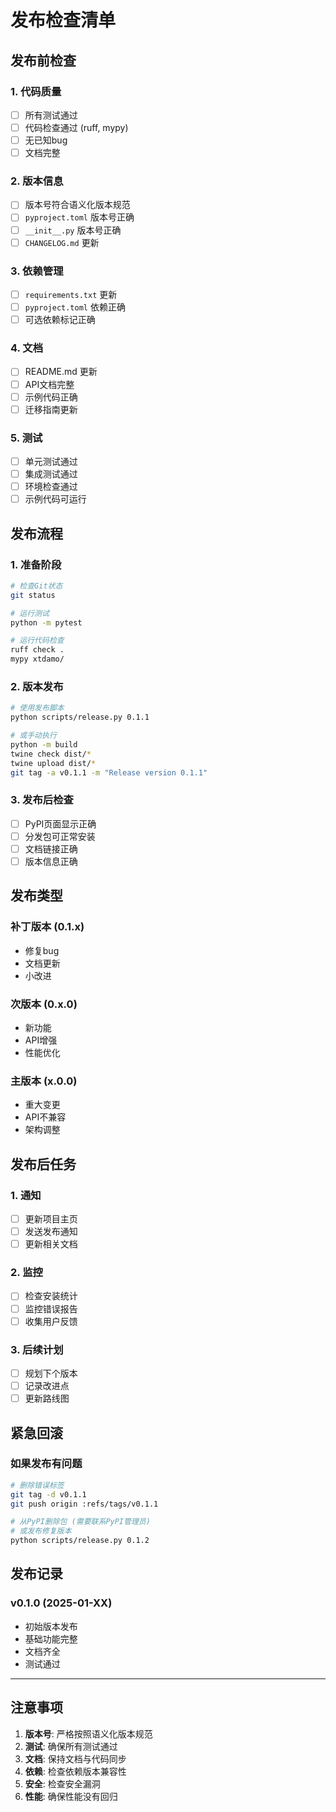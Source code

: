 # 发布检查清单

## 发布前检查

### 1. 代码质量
- [ ] 所有测试通过
- [ ] 代码检查通过 (ruff, mypy)
- [ ] 无已知bug
- [ ] 文档完整

### 2. 版本信息
- [ ] 版本号符合语义化版本规范
- [ ] `pyproject.toml` 版本号正确
- [ ] `__init__.py` 版本号正确
- [ ] `CHANGELOG.md` 更新

### 3. 依赖管理
- [ ] `requirements.txt` 更新
- [ ] `pyproject.toml` 依赖正确
- [ ] 可选依赖标记正确

### 4. 文档
- [ ] README.md 更新
- [ ] API文档完整
- [ ] 示例代码正确
- [ ] 迁移指南更新

### 5. 测试
- [ ] 单元测试通过
- [ ] 集成测试通过
- [ ] 环境检查通过
- [ ] 示例代码可运行

## 发布流程

### 1. 准备阶段
```bash
# 检查Git状态
git status

# 运行测试
python -m pytest

# 运行代码检查
ruff check .
mypy xtdamo/
```

### 2. 版本发布
```bash
# 使用发布脚本
python scripts/release.py 0.1.1

# 或手动执行
python -m build
twine check dist/*
twine upload dist/*
git tag -a v0.1.1 -m "Release version 0.1.1"
```

### 3. 发布后检查
- [ ] PyPI页面显示正确
- [ ] 分发包可正常安装
- [ ] 文档链接正确
- [ ] 版本信息正确

## 发布类型

### 补丁版本 (0.1.x)
- 修复bug
- 文档更新
- 小改进

### 次版本 (0.x.0)
- 新功能
- API增强
- 性能优化

### 主版本 (x.0.0)
- 重大变更
- API不兼容
- 架构调整

## 发布后任务

### 1. 通知
- [ ] 更新项目主页
- [ ] 发送发布通知
- [ ] 更新相关文档

### 2. 监控
- [ ] 检查安装统计
- [ ] 监控错误报告
- [ ] 收集用户反馈

### 3. 后续计划
- [ ] 规划下个版本
- [ ] 记录改进点
- [ ] 更新路线图

## 紧急回滚

### 如果发布有问题
```bash
# 删除错误标签
git tag -d v0.1.1
git push origin :refs/tags/v0.1.1

# 从PyPI删除包 (需要联系PyPI管理员)
# 或发布修复版本
python scripts/release.py 0.1.2
```

## 发布记录

### v0.1.0 (2025-01-XX)
- 初始版本发布
- 基础功能完整
- 文档齐全
- 测试通过

---

## 注意事项

1. **版本号**: 严格按照语义化版本规范
2. **测试**: 确保所有测试通过
3. **文档**: 保持文档与代码同步
4. **依赖**: 检查依赖版本兼容性
5. **安全**: 检查安全漏洞
6. **性能**: 确保性能没有回归
